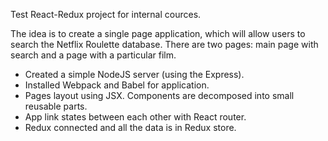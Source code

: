 Test React-Redux project for internal cources.

The idea is to create a single page application, which will allow users to search the Netflix
Roulette database.
There are two pages: main page with search and a page with a particular film.
 - Created a simple NodeJS server (using the Express).
 - Installed Webpack and Babel for application.
 - Pages layout using JSX. Components are decomposed into small reusable parts.
 - App link states between each other with React router.
 - Redux connected and all the data is in Redux store.
